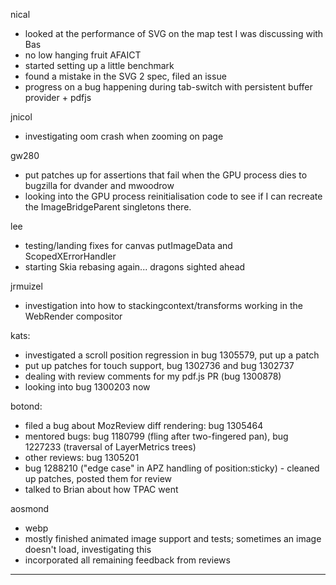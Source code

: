 nical
* looked at the performance of SVG on the map test I was discussing with Bas
* no low hanging fruit AFAICT
* started setting up a little benchmark
* found a mistake in the SVG 2 spec, filed an issue
* progress on a bug happening during tab-switch with persistent buffer provider + pdfjs



jnicol
* investigating oom crash when zooming on page



gw280
* put patches up for assertions that fail when the GPU process dies to bugzilla for dvander and mwoodrow
* looking into the GPU process reinitialisation code to see if I can recreate the ImageBridgeParent singletons there.



lee
* testing/landing fixes for canvas putImageData and ScopedXErrorHandler
* starting Skia rebasing again... dragons sighted ahead



jrmuizel
* investigation into how to stackingcontext/transforms working in the WebRender compositor



kats:
* investigated a scroll position regression in bug 1305579, put up a patch
* put up patches for touch support, bug 1302736 and bug 1302737
* dealing with review comments for my pdf.js PR (bug 1300878)
* looking into bug 1300203 now



botond:
  - filed a bug about MozReview diff rendering: bug 1305464
  - mentored bugs: bug 1180799 (fling after two-fingered pan), bug 1227233 (traversal of LayerMetrics trees)
  - other reviews: bug 1305201
  - bug 1288210 ("edge case" in APZ handling of position:sticky) - cleaned up patches, posted them for review
  - talked to Brian about how TPAC went



aosmond
* webp
* mostly finished animated image support and tests; sometimes an image doesn't load, investigating this
* incorporated all remaining feedback from reviews

________________


